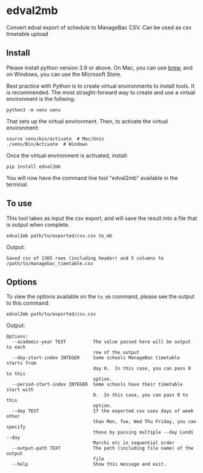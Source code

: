 # edval2mb

Convert edval export of schedule to ManageBac CSV. Can be used as csv timetable upload

## Install

Please install python version 3.9 or above. On Mac, you can use [brew](https://brew.sh), and on Windows, you can use the Microsoft Store.

Best practice with Python is to create virtual environments to install tools. It is recommended. The most straight-forward way to create and use a virtual environment is the follwing:

```
python3 -m venv venv
```

That sets up the virtual environment. Then, to activate the virtual environment:

```
source venv/bin/activate  # Mac/Unix
./venv/Bin/Activate  # Windows
```

Once the virtual environment is activated, install:

```
pip install edval2mb
```

You will now have the command line tool "edval2mb" available in the terminal.

## To use

This tool takes as input the csv export, and will save the result into a file that is output when complete.

```
edval2mb path/to/exported/csv.csv to_mb
```

Output:

```
Saved csv of 1365 rows (including header) and 5 columns to /path/to/managebac_timetable.csv
```

## Options

To view the options available on the `to_mb` command, please see the output to this command:

```
edval2mb path/to/exported/csv.csv 
```

Output:

```
Options:
  --academic-year TEXT          The value passed here will be output to each
                                row of the output
  --day-start-index INTEGER     Some schools ManageBac timetable starts from
                                day 0.  In this case, you can pass 0 to this
                                option.
  --period-start-index INTEGER  Some schools have their timetable start with
                                0.  In this case, you can pass 0 to this
                                option.
  --day TEXT                    If the exported csv uses days of week other
                                than Mon, Tue, Wed Thu Friday, you can specify
                                these by passing multiple --day Lundi --day
                                Marchi etc in sequential order
  --output-path TEXT            The path (including file name) of the output
                                file
  --help                        Show this message and exit.
```

